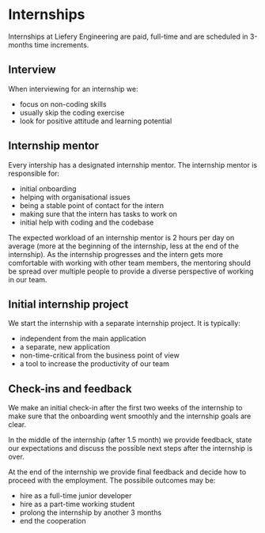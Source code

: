 # Internships

Internships at Liefery Engineering are paid, full-time and are scheduled in
3-months time increments.

## Interview

When interviewing for an internship we:
- focus on non-coding skills
- usually skip the coding exercise
- look for positive attitude and learning potential

## Internship mentor

Every intership has a designated internship mentor. The internship mentor is
responsible for:
- initial onboarding
- helping with organisational issues
- being a stable point of contact for the intern
- making sure that the intern has tasks to work on
- initial help with coding and the codebase

The expected workload of an internship mentor is 2 hours per day on average
(more at the beginning of the internship, less at the end of the internship).
As the internship progresses and the intern gets more comfortable with working
with other team members, the mentoring should be spread over multiple people to
provide a diverse perspective of working in our team.

## Initial internship project

We start the internship with a separate internship project. It is typically:
- independent from the main application
- a separate, new application
- non-time-critical from the business point of view
- a tool to increase the productivity of our team

## Check-ins and feedback

We make an initial check-in after the first two weeks of the internship to make
sure that the onboarding went smoothly and the internship goals are clear.

In the middle of the internship (after 1.5 month) we provide feedback, state
our expectations and discuss the possible next steps after the internship is
over.

At the end of the internship we provide final feedback and decide how to
proceed with the employment. The possibile outcomes may be:
- hire as a full-time junior developer
- hire as a part-time working student
- prolong the internship by another 3 months
- end the cooperation
